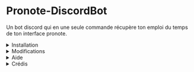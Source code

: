 # Pronote-DiscordBot
Un bot discord qui en une seule commande récupère ton emploi du temps de ton interface pronote.


<details><summary>Installation</summary>
<p>

Avant toute chose il faudra installer ``Python`` sur le site de Python : https://www.python.org/downloads/.

Après il faudra installer ``Pillow``, ``dicord.py`` et ``Selenium`` :

```ruby
pip install Pillow
pip install discord.py
pip install selenium
```
Puis, une fois installé il faudra télécharger la dernière version de ``Pronote-DiscordBot`` [ici](https://github.com/PoivronPoivreux/Pronote-DiscordBot/releases/tag/Pronote-DicordBot) !
  
Et il faudra modifier le fichier ``bot.py`` et ``options.py``.
</p>
</details>

<details><summary>Modifications</summary>
<p>

``bot.py :``<br>
<br>
Il faut modifier le fichier comme marqué il faut donc modifier le token du bot (trouvable sur le [Portail des développeurs de Discord](https://discord.com/developers/applications) un tuto juste [là](https://www.youtube.com/watch?v=Y8RcqgmYVU8)) ainsi que l'ID du salon de ton serveur discord (trouvable en activant le mode développeur de discord dans tes paramètres et en faisant un clic droit sur le salon).
  
``options.py :``<br>
<br>
Il faut modifier le lien vers ton ENT, ton nom d'utilisateur et ton mot de passe (lors de la connextion à l'ENT il se peut qu'il y ait une erreur. En cas d'erreur il faut aller dans la section ``Aide``).

</p>
</details>
<details><summary>Aide</summary>
<p>

Si vous rencontrez une difficulté lors de la connexion à l'ENT il faut appuyer sur la touche ``F12`` depuis votre google et non celui de ``Selenium`` puis appuyer sur les touches ``CTRL + Shift + C`` et pointer les deux champs de saisie l'un après l'autre pour récupérer l'ID de chacun dans la partie sur la droite de votre écran puis les mettre à la place de ``email`` et ``password`` dans le fichier ``options.py``.

</p>
</details>

<details><summary>Crédis</summary>
<p>
PoivronPoivreux<br>
[Comment Coder](https://www.youtube.com/@commentcoder)

</p>
</details>
